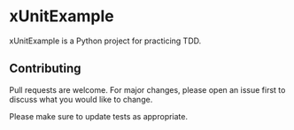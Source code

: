 # xUnitExample

xUnitExample is a Python project for practicing TDD.

## Contributing
Pull requests are welcome. For major changes, please open an issue first to discuss what you would like to change.

Please make sure to update tests as appropriate.